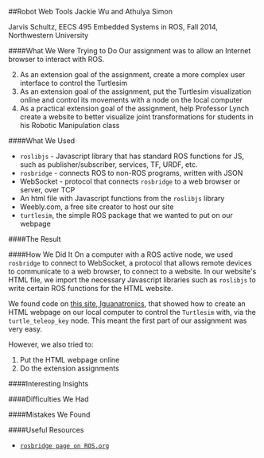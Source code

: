 ##Robot Web Tools
Jackie Wu and Athulya Simon

Jarvis Schultz, EECS 495 Embedded Systems in ROS, Fall 2014, Northwestern University


####What We Were Trying to Do
Our assignment was to allow an Internet browser to interact with ROS.


2. As an extension goal of the assignment, create a more complex user interface to control the Turtlesim
3. As an extension goal of the assignment, put the Turtlesim visualization online and control its movements with a node on the local computer
4. As a practical extension goal of the assignment, help Professor Lynch create a website to better visualize joint transformations for students in his Robotic Manipulation class

####What We Used
* `roslibjs` - Javascript library that has standard ROS functions for JS, such as publisher/subscriber, services, TF, URDF, etc.
* `rosbridge` - connects ROS to non-ROS programs, written with JSON
* WebSocket - protocol that connects `rosbridge` to a web browser or server, over TCP
* An html file with Javascript functions from the `roslibjs` library
* Weebly.com, a free site creator to host our site
* `turtlesim`, the simple ROS package that we wanted to put on our webpage

####The Result

####How We Did It
On a computer with a ROS active node, we used `rosbridge` to connect to WebSocket, a protocol that allows remote devices to communicate to a web browser, to connect to a website. In our website's HTML file, we import the necessary Javascript libraries such as `roslibjs` to write certain ROS functions for the HTML website.

We found code on [this site, Iguanatronics](http://iguanatronics.com/igtron/?p=313), that showed how to create an HTML webpage on our local computer to control the `Turtlesim` with, via the `turtle_teleop_key` node. This meant the first part of our assignment was very easy. 

However, we also tried to:
1. Put the HTML webpage online
2. Do the extension assignments


####Interesting Insights

####Difficulties We Had

####Mistakes We Found

####Useful Resources
* [`rosbridge page on ROS.org`](http://wiki.ros.org/rosbridge_suite)


